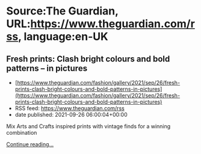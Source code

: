 # Source:The Guardian, URL:https://www.theguardian.com/rss, language:en-UK

## Fresh prints: Clash bright colours and bold patterns – in pictures
 - [https://www.theguardian.com/fashion/gallery/2021/sep/26/fresh-prints-clash-bright-colours-and-bold-patterns-in-pictures](https://www.theguardian.com/fashion/gallery/2021/sep/26/fresh-prints-clash-bright-colours-and-bold-patterns-in-pictures)
 - RSS feed: https://www.theguardian.com/rss
 - date published: 2021-09-26 06:00:04+00:00

<p>Mix Arts and Crafts inspired prints with vintage finds for a winning combination</p> <a href="https://www.theguardian.com/fashion/gallery/2021/sep/26/fresh-prints-clash-bright-colours-and-bold-patterns-in-pictures">Continue reading...</a>

